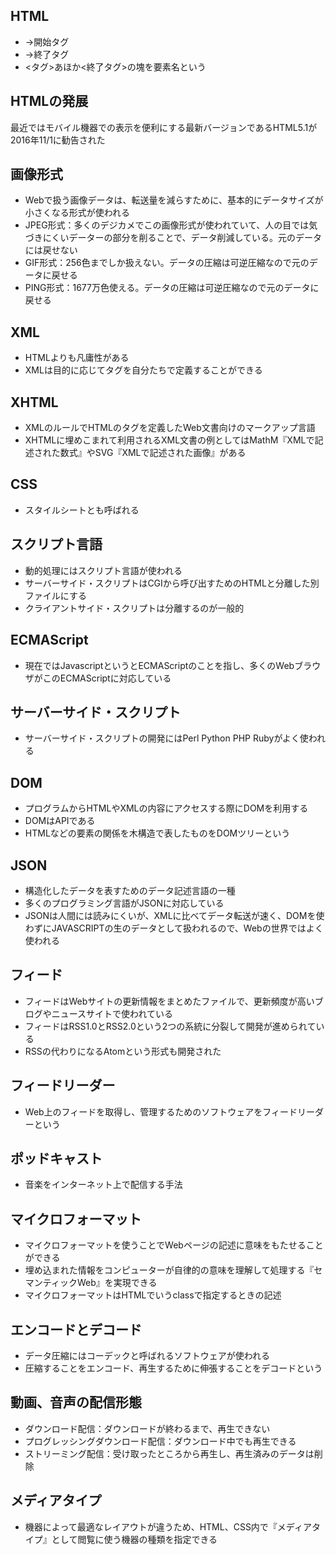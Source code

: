 ## HTML
- <html>→開始タグ
- </html>→終了タグ
- <タグ>あほか<終了タグ>の塊を要素名という

## HTMLの発展
最近ではモバイル機器での表示を便利にする最新バージョンであるHTML5.1が2016年11/1に勧告された

## 画像形式
- Webで扱う画像データは、転送量を減らすために、基本的にデータサイズが小さくなる形式が使われる
- JPEG形式：多くのデジカメでこの画像形式が使われていて、人の目では気づきにくいデーターの部分を削ることで、データ削減している。元のデータには戻せない
- GIF形式：256色までしか扱えない。データの圧縮は可逆圧縮なので元のデータに戻せる
- PING形式：1677万色使える。データの圧縮は可逆圧縮なので元のデータに戻せる

## XML
- HTMLよりも凡庸性がある
- XMLは目的に応じてタグを自分たちで定義することができる

## XHTML
- XMLのルールでHTMLのタグを定義したWeb文書向けのマークアップ言語
- XHTMLに埋めこまれて利用されるXML文書の例としてはMathM『XMLで記述された数式』やSVG『XMLで記述された画像』がある

## CSS
- スタイルシートとも呼ばれる

## スクリプト言語
- 動的処理にはスクリプト言語が使われる
- サーバーサイド・スクリプトはCGIから呼び出すためのHTMLと分離した別ファイルにする
- クライアントサイド・スクリプトは分離するのが一般的

## ECMAScript
- 現在ではJavascriptというとECMAScriptのことを指し、多くのWebブラウザがこのECMAScriptに対応している

## サーバーサイド・スクリプト
- サーバーサイド・スクリプトの開発にはPerl Python PHP Rubyがよく使われる

## DOM
- プログラムからHTMLやXMLの内容にアクセスする際にDOMを利用する
- DOMはAPIである
- HTMLなどの要素の関係を木構造で表したものをDOMツリーという

## JSON
- 構造化したデータを表すためのデータ記述言語の一種
- 多くのプログラミング言語がJSONに対応している
- JSONは人間には読みにくいが、XMLに比べてデータ転送が速く、DOMを使わずにJAVASCRIPTの生のデータとして扱われるので、Webの世界ではよく使われる

## フィード
- フィードはWebサイトの更新情報をまとめたファイルで、更新頻度が高いブログやニュースサイトで使われている
- フィードはRSS1.0とRSS2.0という2つの系統に分裂して開発が進められている
- RSSの代わりになるAtomという形式も開発された

## フィードリーダー
- Web上のフィードを取得し、管理するためのソフトウェアをフィードリーダーという

## ポッドキャスト
- 音楽をインターネット上で配信する手法

## マイクロフォーマット
- マイクロフォーマットを使うことでWebページの記述に意味をもたせることができる
- 埋め込まれた情報をコンピューターが自律的の意味を理解して処理する『セマンティックWeb』を実現できる
- マイクロフォーマットはHTMLでいうclassで指定するときの記述

## エンコードとデコード
- データ圧縮にはコーデックと呼ばれるソフトウェアが使われる
- 圧縮することをエンコード、再生するために伸張することをデコードという

## 動画、音声の配信形態
- ダウンロード配信：ダウンロードが終わるまで、再生できない
- プログレッシングダウンロード配信：ダウンロード中でも再生できる
- ストリーミング配信：受け取ったところから再生し、再生済みのデータは削除

 ## メディアタイプ
 - 機器によって最適なレイアウトが違うため、HTML、CSS内で『メディアタイプ』として閲覧に使う機器の種類を指定できる

